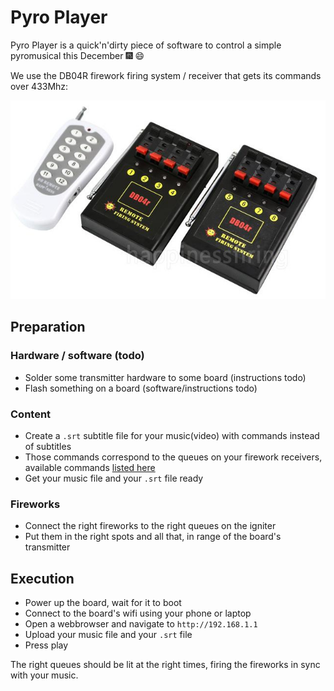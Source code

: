 # Pyro Player

Pyro Player is a quick'n'dirty piece of software to control a simple pyromusical
this December 🎆 😄

We use the DB04R firework firing system / receiver that gets its commands over
433Mhz:

![DB04R receivers with a remote](DB04R.jpg)

## Preparation

### Hardware / software (todo)

* Solder some transmitter hardware to some board (instructions todo)
* Flash something on a board (software/instructions todo)

### Content

* Create a `.srt` subtitle file for your music(video) with commands instead of subtitles
* Those commands correspond to the queues on your firework receivers, available commands [listed here](https://github.com/Timendus/pyro-player/blob/master/shared/commands.js)
* Get your music file and your `.srt` file ready

### Fireworks

* Connect the right fireworks to the right queues on the igniter
* Put them in the right spots and all that, in range of the board's transmitter

## Execution

* Power up the board, wait for it to boot
* Connect to the board's wifi using your phone or laptop
* Open a webbrowser and navigate to `http://192.168.1.1`
* Upload your music file and your `.srt` file
* Press play

The right queues should be lit at the right times, firing the fireworks in sync
with your music.
